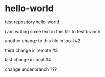 # hello-world
test repository hello-world

i am writing some text in this file to test branch

another change to this file in local #2

third change in remote #3

last change in local #4

change under branch ???